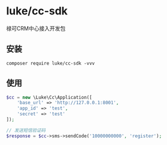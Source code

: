 # luke/cc-sdk
禄可CRM中心接入开发包

## 安装
`composer require luke/cc-sdk -vvv`

## 使用
```php
$cc = new \Luke\Cc\Application([
    'base_url' => 'http://127.0.0.1:8001',
    'app_id' => 'test',
    'secret' => 'test'
]);

// 发送短信验证码
$response = $cc->sms->sendCode('10000000000', 'register');






```